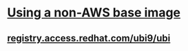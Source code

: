# [Using a non-AWS base image](https://docs.aws.amazon.com/lambda/latest/dg/images-create.html#images-types)

## [registry.access.redhat.com/ubi9/ubi](https://catalog.redhat.com/software/containers/ubi9/618326f8c0d15aff4912fe0b?architecture=amd64&image=65e093e60a21b531a96f93ca&gti-tabs=registry-tokens)
